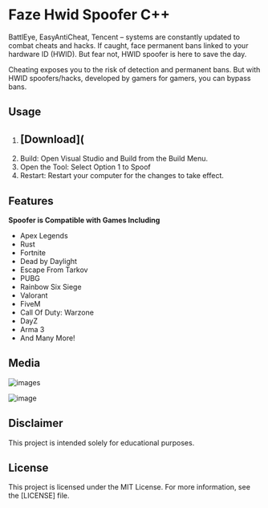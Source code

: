#  Faze Hwid Spoofer C++ 

BattlEye, EasyAntiCheat, Tencent – systems are constantly updated to combat cheats and hacks. If caught, face permanent bans linked to your hardware ID (HWID). But fear not, HWID spoofer is here to save the day.

Cheating exposes you to the risk of detection and permanent bans. But with HWID spoofers/hacks, developed by gamers for gamers, you can bypass bans.

## Usage 
1. ## [Download](
2. Build: Open Visual Studio and Build from the Build Menu.
3. Open the Tool: Select Option 1 to Spoof
4. Restart: Restart your computer for the changes to take effect.

## Features

<summary><b>Spoofer is Compatible with Games Including</b></summary>

- Apex Legends
- Rust
- Fortnite
- Dead by Daylight
- Escape From Tarkov
- PUBG
- Rainbow Six Siege
- Valorant
- FiveM
- Call Of Duty: Warzone
- DayZ
- Arma 3
- And Many More!


## Media 

![images](https://github.com/unknown144p/hs/assets/93508554/e9513ca6-faff-46a1-b01f-a60179b343ba)

![image](https://github.com/unknown144p/hs/assets/93508554/afb73bb4-2ae0-4dc0-ae63-2fd92f8deb36)


## Disclaimer 
This project is intended solely for educational purposes. 

## License

This project is licensed under the MIT License. For more information, see the [LICENSE] file.
